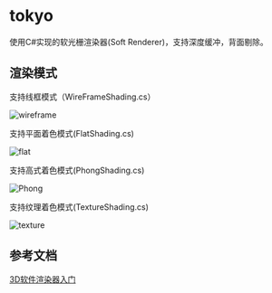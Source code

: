 # tokyo
使用C#实现的软光栅渲染器(Soft Renderer)，支持深度缓冲，背面剔除。

## 渲染模式
支持线框模式（WireFrameShading.cs）

![wireframe](https://github.com/linyuhe/tokyo/blob/master/image/wireframe.jpg?raw=true)

支持平面着色模式(FlatShading.cs)

![flat](https://github.com/linyuhe/tokyo/blob/master/image/flat.jpg?raw=true)

支持高式着色模式(PhongShading.cs)

![Phong](https://github.com/linyuhe/tokyo/blob/master/image/Phong.jpg?raw=true)

支持纹理着色模式(TextureShading.cs)

![texture](https://github.com/linyuhe/tokyo/blob/master/image/texture.jpg?raw=true)

## 参考文档
[3D软件渲染器入门](https://www.kancloud.cn/digest/soft-3d-engine)